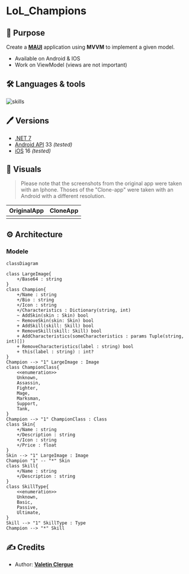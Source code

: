 # LoL_Champions

## 📝 Purpose

Create a [**MAUI**](https://learn.microsoft.com/en-us/dotnet/maui/) application using **MVVM** to implement a given model.

- Available on Android & IOS
- Work on ViewModel (views are not important)

## 🛠 Languages & tools

![skills](https://skillicons.dev/icons?i=cs,dotnet,visualstudio)

## 🖊️ Versions 

- [.NET 7](https://learn.microsoft.com/en-us/dotnet/core/whats-new/dotnet-7)
- [Android API](https://developer.android.com/reference) 33 *(tested)*
- [iOS](https://www.apple.com/ios) 16 *(tested)*

## 📍 Visuals

> Please note that the screenshots from the original app were taken with an Iphone.
> Thoses of the "Clone-app" were taken with an Android with a different resolution.

| OriginalApp | CloneApp |
| --- | --- |
| | |

## ⚙️ Architecture

### Modele

```mermaid
classDiagram

class LargeImage{
    +/Base64 : string
}
class Champion{
    +/Name : string
    +/Bio : string
    +/Icon : string
    +/Characteristics : Dictionary(string, int)
    ~ AddSkin(skin : Skin) bool
    ~ RemoveSkin(skin: Skin) bool
    + AddSkill(skill: Skill) bool
    + RemoveSkill(skill: Skill) bool
    + AddCharacteristics(someCharacteristics : params Tuple(string, int)[])
    + RemoveCharacteristics(label : string) bool
    + this(label : string) : int?
}
Champion --> "1" LargeImage : Image
class ChampionClass{
    <<enumeration>>
    Unknown,
    Assassin,
    Fighter,
    Mage,
    Marksman,
    Support,
    Tank,
}
Champion --> "1" ChampionClass : Class
class Skin{
    +/Name : string    
    +/Description : string
    +/Icon : string
    +/Price : float
}
Skin --> "1" LargeImage : Image
Champion "1" -- "*" Skin 
class Skill{
    +/Name : string    
    +/Description : string
}
class SkillType{
    <<enumeration>>
    Unknown,
    Basic,
    Passive,
    Ultimate,
}
Skill --> "1" SkillType : Type
Champion --> "*" Skill
```

## ✍️ Credits 

* Author: [**Valetin Clergue**](https://github.com/HandyS11)